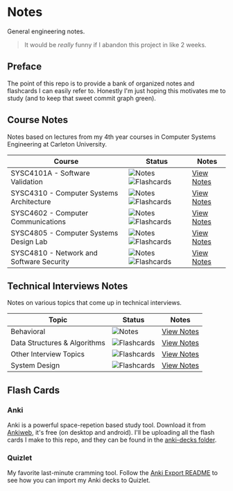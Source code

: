 # Notes

General engineering notes.

> It would be *really* funny if I abandon this project in like 2 weeks.

## Preface

The point of this repo is to provide a bank of organized notes and flashcards I can easily refer to. Honestly I'm just hoping this motivates me to study (and to keep that sweet commit graph green).

## Course Notes

Notes based on lectures from my 4th year courses in Computer Systems Engineering at Carleton University.

| Course | Status | Notes |
|--------|--------|-------|
| SYSC4101A - Software Validation | ![Notes](https://img.shields.io/badge/notes-Outdated-red?style=flat-square) ![Flashcards](https://img.shields.io/badge/flashcards-Outdated-red?style=flat-square) | [View Notes](University/SYSC-4101/sysc-4101.md) |
| SYSC4310 - Computer Systems Architecture | ![Notes](https://img.shields.io/badge/notes-Outdated-red?style=flat-square) ![Flashcards](https://img.shields.io/badge/flashcards-Outdated-red?style=flat-square) | [View Notes](University/SYSC-4310/sysc-4310.md) |
| SYSC4602 - Computer Communications | ![Notes](https://img.shields.io/badge/notes-Outdated-red?style=flat-square) ![Flashcards](https://img.shields.io/badge/flashcards-Outdated-red?style=flat-square) | [View Notes](University/SYSC-4602/sysc-4602.md) |
| SYSC4805 - Computer Systems Design Lab | ![Notes](https://img.shields.io/badge/notes-Outdated-red?style=flat-square) ![Flashcards](https://img.shields.io/badge/flashcards-Outdated-red?style=flat-square) | [View Notes](University/SYSC-4805/sysc-4805.md) |
| SYSC4810 - Network and Software Security | ![Notes](https://img.shields.io/badge/notes-Outdated-red?style=flat-square) ![Flashcards](https://img.shields.io/badge/flashcards-Outdated-red?style=flat-square) | [View Notes](University/SYSC-4810/sysc-4810.md) |

## Technical Interviews Notes

Notes on various topics that come up in technical interviews.

| Topic | Status | Notes |
|-------|--------|-------|
|Behavioral| ![Notes](https://img.shields.io/badge/notes-Outdated-red?style=flat-square) | [View Notes](Interviews/behavioral.md) |
|Data Structures & Algorithms| ![Flashcards](https://img.shields.io/badge/flashcards-Outdated-red?style=flat-square) |[View Notes](Interviews/DSA/index.md)|
|Other Interview Topics| ![Flashcards](https://img.shields.io/badge/flashcards-Outdated-red?style=flat-square) |[View Notes](Interviews/index.md)|
|System Design| ![Flashcards](https://img.shields.io/badge/flashcards-Outdated-red?style=flat-square) |[View Notes](Interviews/system-design.md)|

## Flash Cards

### Anki

Anki is a powerful space-repetion based study tool. Download it from [Ankiweb](https://apps.ankiweb.net/#downloads), it's free (on desktop and android). I'll be uploading all the flash cards I make to this repo, and they can be found in the [anki-decks folder](flashcards/anki-decks/).

### Quizlet

My favorite last-minute cramming tool. Follow the [Anki Export README](flashcards/ANKI_EXPORT_README.md#importing-to-quizlet) to see how you can import my Anki decks to Quizlet.
